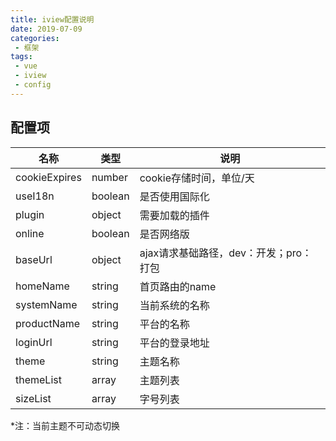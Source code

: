```yaml
---
title: iview配置说明
date: 2019-07-09
categories:
 - 框架
tags:
 - vue
 - iview
 - config
---
```


## 配置项

名称|类型|说明
---|---|---
cookieExpires|number|cookie存储时间，单位/天
useI18n|boolean|是否使用国际化
plugin|object|需要加载的插件
online|boolean|是否网络版
baseUrl|object|ajax请求基础路径，dev：开发；pro：打包
homeName|string|首页路由的name
systemName|string|当前系统的名称
productName|string|平台的名称
loginUrl|string|平台的登录地址
theme|string|主题名称
themeList|array|主题列表
sizeList|array|字号列表

*注：当前主题不可动态切换